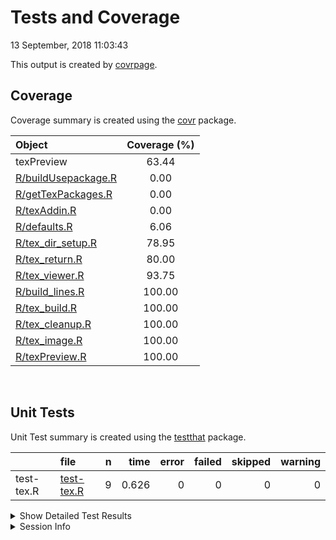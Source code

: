 Tests and Coverage
================
13 September, 2018 11:03:43

This output is created by
[covrpage](https://github.com/yonicd/covrpage).

## Coverage

Coverage summary is created using the
[covr](https://github.com/r-lib/covr) package.

| Object                                        | Coverage (%) |
| :-------------------------------------------- | :----------: |
| texPreview                                    |    63.44     |
| [R/buildUsepackage.R](../R/buildUsepackage.R) |     0.00     |
| [R/getTexPackages.R](../R/getTexPackages.R)   |     0.00     |
| [R/texAddin.R](../R/texAddin.R)               |     0.00     |
| [R/defaults.R](../R/defaults.R)               |     6.06     |
| [R/tex\_dir\_setup.R](../R/tex_dir_setup.R)   |    78.95     |
| [R/tex\_return.R](../R/tex_return.R)          |    80.00     |
| [R/tex\_viewer.R](../R/tex_viewer.R)          |    93.75     |
| [R/build\_lines.R](../R/build_lines.R)        |    100.00    |
| [R/tex\_build.R](../R/tex_build.R)            |    100.00    |
| [R/tex\_cleanup.R](../R/tex_cleanup.R)        |    100.00    |
| [R/tex\_image.R](../R/tex_image.R)            |    100.00    |
| [R/texPreview.R](../R/texPreview.R)           |    100.00    |

<br>

## Unit Tests

Unit Test summary is created using the
[testthat](https://github.com/r-lib/testthat)
package.

|            | file                              | n |  time | error | failed | skipped | warning |
| ---------- | :-------------------------------- | -: | ----: | ----: | -----: | ------: | ------: |
| test-tex.R | [test-tex.R](testthat/test-tex.R) | 9 | 0.626 |     0 |      0 |       0 |       0 |

<details closed>

<summary> Show Detailed Test Results
</summary>

| file                                   | context           | test                                          | status | n |  time |
| :------------------------------------- | :---------------- | :-------------------------------------------- | :----- | -: | ----: |
| [test-tex.R](testthat/test-tex.R#L31)  | core tex function | porting to tex: files generated               | PASS   | 1 | 0.002 |
| [test-tex.R](testthat/test-tex.R#L35)  | core tex function | porting to tex: class of output               | PASS   | 1 | 0.001 |
| [test-tex.R](testthat/test-tex.R#L49)  | core tex function | porting to tex no filedir: no files generated | PASS   | 1 | 0.002 |
| [test-tex.R](testthat/test-tex.R#L53)  | core tex function | porting to tex no filedir: class of output    | PASS   | 1 | 0.001 |
| [test-tex.R](testthat/test-tex.R#L67)  | core tex function | keep pdf as an output: files generated        | PASS   | 1 | 0.002 |
| [test-tex.R](testthat/test-tex.R#L71)  | core tex function | keep pdf as an output: class of output        | PASS   | 1 | 0.001 |
| [test-tex.R](testthat/test-tex.R#L86)  | core tex function | html output: return magick object             | PASS   | 1 | 0.613 |
| [test-tex.R](testthat/test-tex.R#L101) | core tex function | use svg device: check if file created         | PASS   | 1 | 0.002 |
| [test-tex.R](testthat/test-tex.R#L129) | core tex function | tex lines directly input: validate benchmark  | PASS   | 1 | 0.002 |

</details>

<details>

<summary> Session Info </summary>

| Field    | Value                               |
| :------- | :---------------------------------- |
| Version  | R version 3.5.1 (2018-07-02)        |
| Platform | x86\_64-apple-darwin15.6.0 (64-bit) |
| Running  | macOS High Sierra 10.13.5           |
| Language | en\_US                              |
| Timezone | America/New\_York                   |

| Package  | Version |
| :------- | :------ |
| testthat | 2.0.0   |
| covr     | 3.1.0   |
| covrpage | 0.0.55  |

</details>

<!--- Final Status : pass --->

